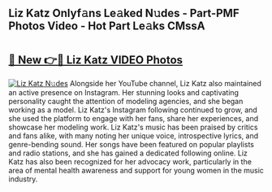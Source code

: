 ## Liz Katz Onlyf𝚊ns Le𝚊ked N𝚞des - Part-PMF Photos Video - Hot Part Le𝚊ks CMssA

# <h2><a href="http://ab97866.deff.icu/?id=Liz+Katz">🔗 New 👉🔴 Liz Katz VIDEO Photos</a></h2>

[![Liz Katz N𝚞des](https://i.imgur.com/rIISA9y.gif)](http://ab97866.deff.icu/?id=Liz+Katz)
Alongside her YouTube channel, Liz Katz also maintained an active presence on Instagram. Her stunning looks and captivating personality caught the attention of modeling agencies, and she began working as a model. Liz Katz's Instagram following continued to grow, and she used the platform to engage with her fans, share her experiences, and showcase her modeling work. Liz Katz's music has been praised by critics and fans alike, with many noting her unique voice, introspective lyrics, and genre-bending sound. Her songs have been featured on popular playlists and radio stations, and she has gained a dedicated following online. Liz Katz has also been recognized for her advocacy work, particularly in the area of mental health awareness and support for young women in the music industry.
